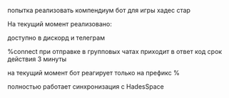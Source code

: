 

попытка реализовать компендиум бот для игры хадес стар


На текущий момент реализовано: 

доступно в дискорд и телеграм

%connect при отправке в групповых чатах
приходит в ответ код срок действия 3 минуты

на текущий момент бот реагирует только на префикс %

полностью работает синхронизация с HadesSpace